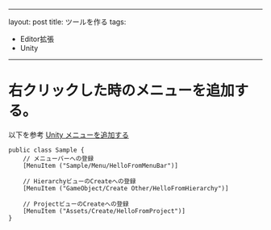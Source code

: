 
---
layout: post
title: ツールを作る
tags:
- Editor拡張
- Unity
---




# 右クリックした時のメニューを追加する。

以下を参考
[Unity メニューを追加する](https://www.tcmobile.jp/dev_blog/programming/unity-%E3%83%A1%E3%83%8B%E3%83%A5%E3%83%BC%E3%82%92%E8%BF%BD%E5%8A%A0%E3%81%99%E3%82%8B/)

```
public class Sample {
    // メニューバーへの登録
    [MenuItem ("Sample/Menu/HelloFromMenuBar")]
 
    // HierarchyビューのCreateへの登録
    [MenuItem ("GameObject/Create Other/HelloFromHierarchy")]
 
    // ProjectビューのCreateへの登録
    [MenuItem ("Assets/Create/HelloFromProject")]
}
```
